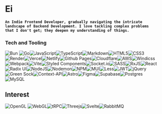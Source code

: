 # Ei

**`An Indie Frontend Developer, gradually navigating the intricate landscape of Backend Development. I love tackling complex problems that I don't get; they deepen my understanding of things.`**

### Tech and Tooling
![Bun](https://img.shields.io/badge/Bun-%23000000.svg?style=for-the-badge&logo=bun&logoColor=white)
![Go](https://img.shields.io/badge/go-%2300ADD8.svg?style=for-the-badge&logo=go&logoColor=white)![JavaScript](https://img.shields.io/badge/javascript-%23323330.svg?style=for-the-badge&logo=javascript&logoColor=%23F7DF1E)![TypeScript](https://img.shields.io/badge/typescript-%23007ACC.svg?style=for-the-badge&logo=typescript&logoColor=white)![Markdown](https://img.shields.io/badge/markdown-%23000000.svg?style=for-the-badge&logo=markdown&logoColor=white)![HTML5](https://img.shields.io/badge/html5-%23E34F26.svg?style=for-the-badge&logo=html5&logoColor=white)![CSS3](https://img.shields.io/badge/css3-%231572B6.svg?style=for-the-badge&logo=css3&logoColor=white)![Render](https://img.shields.io/badge/Render-%46E3B7.svg?style=for-the-badge&logo=render&logoColor=white)![Vercel](https://img.shields.io/badge/vercel-%23000000.svg?style=for-the-badge&logo=vercel&logoColor=white)![Netlify](https://img.shields.io/badge/netlify-%23000000.svg?style=for-the-badge&logo=netlify&logoColor=#00C7B7)![Github Pages](https://img.shields.io/badge/github%20pages-121013?style=for-the-badge&logo=github&logoColor=white)![Cloudflare](https://img.shields.io/badge/Cloudflare-F38020?style=for-the-badge&logo=Cloudflare&logoColor=white)![AWS](https://img.shields.io/badge/AWS-%23FF9900.svg?style=for-the-badge&logo=amazon-aws&logoColor=white)![Windicss](https://img.shields.io/badge/windicss-48B0F1.svg?style=for-the-badge&logo=windi-css&logoColor=white)
![Webpack](https://img.shields.io/badge/webpack-%238DD6F9.svg?style=for-the-badge&logo=webpack&logoColor=black)![Vite](https://img.shields.io/badge/vite-%23646CFF.svg?style=for-the-badge&logo=vite&logoColor=white)![Styled Components](https://img.shields.io/badge/styled--components-DB7093?style=for-the-badge&logo=styled-components&logoColor=white)![Socket.io](https://img.shields.io/badge/Socket.io-black?style=for-the-badge&logo=socket.io&badgeColor=010101)![SASS](https://img.shields.io/badge/SASS-hotpink.svg?style=for-the-badge&logo=SASS&logoColor=white)![RxJS](https://img.shields.io/badge/rxjs-%23B7178C.svg?style=for-the-badge&logo=reactivex&logoColor=white)![React](https://img.shields.io/badge/react-%2320232a.svg?style=for-the-badge&logo=react&logoColor=%2361DAFB)![Radix UI](https://img.shields.io/badge/radix%20ui-161618.svg?style=for-the-badge&logo=radix-ui&logoColor=white)![NodeJS](https://img.shields.io/badge/node.js-6DA55F?style=for-the-badge&logo=node.js&logoColor=white)![Nodemon](https://img.shields.io/badge/NODEMON-%23323330.svg?style=for-the-badge&logo=nodemon&logoColor=%BBDEAD)![NPM](https://img.shields.io/badge/NPM-%23CB3837.svg?style=for-the-badge&logo=npm&logoColor=white)![MUI](https://img.shields.io/badge/MUI-%230081CB.svg?style=for-the-badge&logo=mui&logoColor=white)![Less](https://img.shields.io/badge/less-2B4C80?style=for-the-badge&logo=less&logoColor=white)![JWT](https://img.shields.io/badge/JWT-black?style=for-the-badge&logo=JSON%20web%20tokens)![jQuery](https://img.shields.io/badge/jquery-%230769AD.svg?style=for-the-badge&logo=jquery&logoColor=white)![Green Sock](https://img.shields.io/badge/green%20sock-88CE02?style=for-the-badge&logo=greensock&logoColor=white)![Context-API](https://img.shields.io/badge/Context--Api-000000?style=for-the-badge&logo=react)![Astro](https://img.shields.io/badge/astro-%232C2052.svg?style=for-the-badge&logo=astro&logoColor=white)![Figma](https://img.shields.io/badge/figma-%23F24E1E.svg?style=for-the-badge&logo=figma&logoColor=white)![Supabase](https://img.shields.io/badge/Supabase-3ECF8E?style=for-the-badge&logo=supabase&logoColor=white)![Postgres](https://img.shields.io/badge/postgres-%23316192.svg?style=for-the-badge&logo=postgresql&logoColor=white)![MySQL](https://img.shields.io/badge/mysql-4479A1.svg?style=for-the-badge&logo=mysql&logoColor=white)

## Interest
![OpenGL](https://img.shields.io/badge/OpenGL-%23FFFFFF.svg?style=for-the-badge&logo=opengl)
![WebGL](https://img.shields.io/badge/WebGL-990000?logo=webgl&logoColor=white&style=for-the-badge)![tRPC](https://img.shields.io/badge/tRPC-%232596BE.svg?style=for-the-badge&logo=tRPC&logoColor=white)![Threejs](https://img.shields.io/badge/threejs-black?style=for-the-badge&logo=three.js&logoColor=white)![Svelte](https://img.shields.io/badge/svelte-%23f1413d.svg?style=for-the-badge&logo=svelte&logoColor=white)![RabbitMQ](https://img.shields.io/badge/Rabbitmq-FF6600?style=for-the-badge&logo=rabbitmq&logoColor=white)

